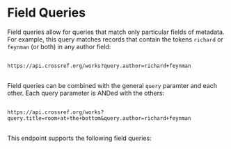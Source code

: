 
# Field Queries
Field queries allow for queries that match only particular fields of metadata. For example, this query matches records that contain the tokens `richard` or `feynman` (or both)
in any author field:

##

```
https://api.crossref.org/works?query.author=richard+feynman
```

##

Field queries can be combined with the general `query` paramter and each other. Each query parameter
is ANDed with the others:

##
```
https://api.crossref.org/works?query.title=room+at+the+bottom&query.author=richard+feynman
```

##

This endpoint supports the following field queries:

##
